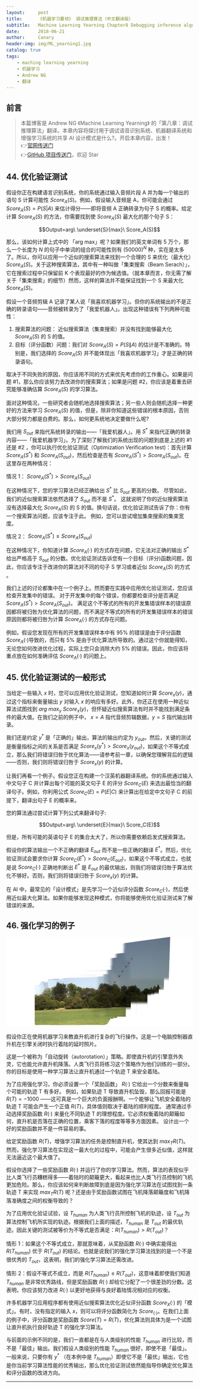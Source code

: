 ```yaml
---
layout:     post
title:      《机器学习要领》 调试推理算法（中文翻译版）
subtitle:   Machine Learning Yearning Chapter8 Debugging inference algorithms(Chinese ver)
date:       2018-06-21
author:     Canary
header-img: img/ML_yearning1.jpg
catalog: true
tags:
    - maching learning yearning
    - 机器学习
    - Andrew NG
    - 翻译
---
```


## 前言

> 本篇博客是 Andrew NG 《Machine Learning Yearning》 的「第八章：调试推理算法」翻译。本章内容将探讨用于调试语音识别系统、机器翻译系统和增强学习系统的共享 AI 设计模式是什么?。开启本章内容，出发！   
👉[官网传送门](http://www.mlyearning.org/)<br>
👉[GitHub 项目传送门](https://github.com/AlbertHG/Machine-Learning-Yearning-Chinese-ver)，欢迎 Star

## 44. 优化验证测试

假设你正在构建语言识别系统，你的系统通过输入音频片段 A 并为每一个输出的语句 S 计算可能性 $Score_A(S)$。例如，假设输入音频是 A，你可能会通过 
$Score_A(S) = P(S|A)$ 
来估计得分——即将音频 A 正确转录为句子 S 的概率。给定计算  $Score_A(S)$ 的方法，你需要找到使 $Score_A(S)$ 最大化的那个句子 S：

$$Output=arg\ \underset{S}{max}\ Score_A(S)$$

那么，该如何计算上式中的 「arg max」呢？如果我们的英文单词有 5 万个，那么一个长度为 $N$ 的句子中单词的组合的可能性则有 $(50000)^N$ 种，实在是太多了。所以，你可以应用一个近似的搜索算法来找到一个合理的 S 来优化（最大化）$Score_A(S)$。关于这种搜索算法，其中有一种叫做「集束搜索（Beam Serach）」，它在搜索过程中只保留前 K 个表现最好的作为候选值。（就本章而言，你无需了解关于「集束搜索」的细节）然而，这样的算法并不能保证找到一个 S 来最大化 $Score_A(S)$。

假设一个音频剪辑 A 记录了某人说「我喜欢机器学习」。但你的系统输出的不是正确的转录语句——音频被转录为了「我爱机器人」。出现这种错误有下列两种可能性：

1.  搜索算法的问题： 近似搜索算法（集束搜索）并没有找到能够最大化 $Score_A(S)$ 的 S 的值。
2. 目标（评分函数）问题：我们对 $Score_A(S) = P(S\|A)$ 的估计是不准确的。特别是，我们选择的 $Score_A(S)$ 并不能体现出「我喜欢机器学习」才是正确的转录语句。

取决于不同失败的原因，你应该用不同的方式来优先考虑你的工作重心。如果是问题 #1，那么你应该努力去改进你的搜索算法；如果是问题 #2，你应该是着重去研究能够准确估算 $Score_A(S)$ 的学习算法。

面对这种情况，一些研究者会随机地选择搜索算法；另一些人则会随机选择一种更好的方法来学习 $Score_A(S)$ 的值，但是，除非你知道这些错误的根本原因，否则大部分努力都是白费的。那么，如何更系统地决定要做什么呢?

我们用 $S_{out}$ 来指代系统转录的输出——「我爱机器人」。用 $S^{* }$ 来指代正确的转录内容——「我爱机器学习」。为了深刻了解我们的系统出现的问题到底是上述的 #1 还是 #2 ，你可以执行优化验证测试（Optimization Verification test)：首先计算 $Score_A(S^{* })$ 和 $Score_A(S_{out})$，然后检查是否有 $Score_A(S^{* }) > Score_A(S_{out})$。在这里存在两种情况：

情况 1： $Score_A(S^{* }) > Score_A(S_{out})$

在这种情况下，您的学习算法已经正确给出 $S^{* }$ 比 $S_{out}$ 更高的分数。 尽管如此，我们的近似搜索算法依然选择了 $S_{out}$ 而不是 $S^{* }$。 这就说明了你的近似搜索算法没有选择最大化 $Score_A(S)$ 的 S 的值。换句话说，优化验证测试告诉了你：你有一个搜索算法问题，应该专注于此。 例如，您可以尝试增加集束搜索的集束宽度。

情况 2： $Score_A(S^{* }) \leq  Score_A(S_{out})$

在这种情况下，你知道计算 $Score_A(·)$ 的方式存在问题，它无法对正确的输出 $S^{* }$ 给出严格高于 $S_{out}$ 的分数。优化验证测试告诉您有一个目标（评分)函数问题，因此，你应该专注于改进你的算法对不同的句子 S 学习或者近似 $Score_A(S)$ 的方式 。

我们上述的讨论都集中在一个例子上。然而要在实践中应用优化验证测试，您应该检查开发集中的错误。 对于开发集中的每个错误，你都要检查评分是否满足 $Score_A(S^{* }) > Score_A(S_{out})$。 满足这个不等式的所有的开发集错误样本的错误原因都将被归咎为优化算法的问题，而不满足不等式的所有的开发集错误样本的错误原因则都将被归咎为计算 $Score_A(·)$ 的方式存在问题。

例如，假设您发现在所有的开发集错误样本中有 95% 的错误是由于评分函数 $Score_A(·)$导致的，而只有 5% 是由于优化算法所导致的。通过这个你就能得知，无论您如何改进优化过程，实际上您只会消除大约 5% 的错误。因此，你应该将重点放在如何准确评估 $Score_A(·)$ 的问题上。

## 45. 优化验证测试的一般形式

当给定一些输入 $x$ 时，您可以应用优化验证测试，您知道如何计算 $Score_x(y)$，通过这个指标来衡量输出 $y$ 对输入 $x$ 的响应有多好。此外，你还正在使用一种近似算法试图找到 $arg\ max_y\ Score_x(y)$，但怀疑近似搜索算法有时并不能找到满足条件的最大值。在我们之前的例子中， $x=A$ 指代音频剪辑数据，$y=S$ 指代输出转录。

我们还是约定 $y^{* }$ 是「正确的」输出，算法的输出约定为 $y_{out}$。然后，关键的测试是衡量指标之间的关系是否满足 $Score_x(y^{* }) > Score_x(y_{out})$，如果这个不等式成立，那么我们将错误归咎于优化算法——请参考前一章，以确保您理解背后的逻辑——否则，我们则将错误归咎于 $Score_x(y)$ 的计算。

让我们再看一个例子。假设您正在构建一个汉英机器翻译系统。你的系统通过输入中文句子 C 并计算出每个可能的英文句子 E 的评分 $Score_C(E)$ 来选出最恰当的翻译句子。例如，你利用公式 
$Score_C(E) = P(E|C)$ 
来计算出在给定中文句子 C 的前提下，翻译出句子 E 的概率来。

您的算法通过尝试计算下列公式来翻译句子:

$$Output=arg\ \underset{E}{max}\ Score_C(E)$$

但是，所有可能的英语句子 E 的集合太大了，所以你需要依赖启发式搜索算法。

假设你的算法输出一个不正确的翻译 $E_{out}$ 而不是一些正确的翻译 $E^{* }$。然后，优化验证测试会要求你计算 $Score_C(E^{* }) > Score_C(E_{out})$，如果这个不等式成立，也就是说 $Score_C(·)$ 正确地判断出 $E^{* }$ 是 $E_{out}$ 的最优输出，则我们将错误归咎于算法优化不够好。否则，我们则将错误归咎于 $Score_x(y)$ 的计算。

在 AI 中，最常见的「设计模式」是先学习一个近似评分函数 $Score_C(·)$，然后使用近似最大化算法。如果你能够发现这种模式，你将能够使用优化验证测试来了解错误的来源。

## 46. 强化学习的例子

![](https://raw.githubusercontent.com/AlbertHG/alberthg.github.io/master/makedown_img/20180422mlyearning/19.png)

假设你正在使用机器学习来教直升机进行复杂的飞行操作。这是一个电脑控制器直升机在引擎关闭时执行着陆的延时照片。

这是一个被称为「自动旋转（autorotation）」策略。即使直升机的引擎意外失灵，它也能允许直升机降落。人类飞行员将练习这个策略作为他们训练的一部分。你的目标是使用一种学习算法让直升机通过一个轨迹 T 来安全着陆。

为了应用强化学习，你必须设置一个「奖励函数」 $R(·)$ 它给出一个分数来衡量每个可能的轨迹 T 有多好。 例如，如果轨迹 T 导致直升机坠毁，那么回报可能是 $R(T) = -1000$ ——这可真是一个巨大的负面报酬啊。一个能够让飞机安全着陆的轨迹 T 可能会产生一个正值 $R(T)$，具体值则取决于着陆的顺利程度。 通常通过手动选择奖励函数 $R(·)$ 来量化不同轨迹 T 的理想程度。它必须权衡着陆的颠簸如何，直升机是否落在正确的位置，乘客下落的程度等等多方面因素。 设计出一个好的奖励函数并不是一件容易的事。

给定奖励函数 $R(T)$，增强学习算法的任务是控制直升机，使其达到 $max_TR(T)$。然而，强化学习算法在实现这一最大化的过程中，可能会产生很多近似值，这样就无法逼近这个最大值了。

假设你选择了一些奖励函数 $R(·)$ 并运行了你的学习算法。然而，算法的表现似乎比人类飞行员糟糕得多——着陆时的颠簸更大，看起来也比人类飞行员控制的飞机更加危险。那么，你应该如何来判断故障到底是因为强化学习算法在试图找到一条轨迹 T 来实现 $max_TR(T)$ 呢？还是由于奖励函数试图在飞机降落颠簸度和飞机降落准确度之间的权衡导致的？

为了应用优化验证试验，设 $T_{human}$ 为人类飞行员所控制飞机的轨迹，设 $T_{out}$ 为算法控制飞机所实现的轨迹。根据我们上面的描述，$T_{human}$ 是 $T_{out}$ 的最优轨迹。因此关键的测试被等价为不等式是否满足：$R(T_{human}) >R(T_{out})$？

情形 1：如果这个不等式成立，那就意味着，从奖励函数 $R(·)$ 中确实能得出 $R(T_{human})$ 优于 $R(T_{out})$ 的结论。也就是说我们的强化学习算法找到的是一个不是很优秀的 $T_{out}$，这表明，我们的强化学习算法还需改进。

情形 2：假设不等式不成立，而是 $R(T_{human}) \leq R(T_{out})$，这意味着即使我们知道 $T_{human}$ 是非常优秀路线，但是奖励函数 $R(·)$ 却给它分配了一个很差劲的分数。这表明，你应该努力改进 $R(·)$ 以更好地获得与良好着陆情况相对应的权衡。

许多机器学习应用程序都有使用近似搜索算法优化近似评分函数 $Score_X(·)$ 的「模式」。有时，没有指定的输入 $x$，则可以将评分函数简化为 $Score_(·)$。在我们上面的例子中，评分函数是奖励函数 $Score(T)= R(T)$，优化算法则具体为是一个试图让直升机执行良好轨迹 T 的强化学习算法。

与前面的示例不同的是，我们一直都是在与人类级别的性能 $T_{human}$ 进行比较，而不是「最佳」输出。我们假设人类级别的性能 $T_{human}$ 很好，即使不是「最佳」。一般来说，只要你有 $y^{* }$ （在本例中是 $T_{human}$）即使它不是「最优」输出，它也是你当前学习算法性能的优秀输出，那么优化验证测试依然能指导你确定优化算法和评分函数的改进方向。

------
